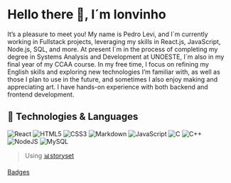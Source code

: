 # Hello there 👋, I´m lonvinho
It’s a pleasure to meet you! My name is Pedro Levi, and I´m currently working in Fullstack projects, leveraging my skills in React.js, JavaScript, Node.js, SQL, and more. At present I´m in the process of completing my degree in Systems Analysis and Development at UNOESTE, I´m also in my final year of my CCAA course. In my free time, I focus on refining my English skills and exploring new technologies I’m familiar with, as well as those I plan to use in the future, and sometimes I also enjoy making and appreciating art. I have hands-on experience with both backend and frontend development.

## 🔎 Technologies & Languages 
![React](https://img.shields.io/badge/react-%2320232a.svg?style=for-the-badge&logo=react&logoColor=%2361DAFB) 
![HTML5](https://img.shields.io/badge/html5-%23E34F26.svg?style=for-the-badge&logo=html5&logoColor=white)
![CSS3](https://img.shields.io/badge/css3-%231572B6.svg?style=for-the-badge&logo=css3&logoColor=white)
![Markdown](https://img.shields.io/badge/markdown-%23000000.svg?style=for-the-badge&logo=markdown&logoColor=white)
![JavaScript](https://img.shields.io/badge/javascript-%23323330.svg?style=for-the-badge&logo=javascript&logoColor=%23F7DF1E)
![C](https://img.shields.io/badge/c-%2300599C.svg?style=for-the-badge&logo=c&logoColor=white)
![C++](https://img.shields.io/badge/c++-%2300599C.svg?style=for-the-badge&logo=c%2B%2B&logoColor=white)
![NodeJS](https://img.shields.io/badge/node.js-6DA55F?style=for-the-badge&logo=node.js&logoColor=white)
![MySQL](https://img.shields.io/badge/mysql-4479A1.svg?style=for-the-badge&logo=mysql&logoColor=white)


> Using [📊storyset](https://storyset.com/web)


[Badges](https://github.com/Ileriayo/markdown-badges)
<!--
**tavinholoco/tavinholoco** is a ✨ _special_ ✨ repository because its `README.md` (this file) appears on your GitHub profile.
<a href="https://storyset.com/web">Web illustrations by Storyset</a>
Here are some ideas to get you started:

- 🔭 I’m currently working on ...
- 🌱 I’m currently learning ...
- 👯 I’m looking to collaborate on ...
- 🤔 I’m looking for help with ...
- 💬 Ask me about ...
- 📫 How to reach me: ...
- 😄 Pronouns: ...
- ⚡ Fun fact: ...
-->
